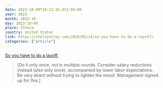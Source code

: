 ```yaml
---
date: 2023-10-09T10:13:26.812-04:00
year: 2023
month: 2023-10
day: 2023-10-09
place: Ithaca
country: United States
link: https://chelseatroy.com/2020/05/14/so-you-have-to-do-a-layoff/
categories: ["article"]
---
```

[So you have to do a layoff.](https://chelseatroy.com/2020/05/14/so-you-have-to-do-a-layoff/)

> [Do it only once, not in multiple rounds. Consider salary reductions instead (also only once), accompanied by lower labor expectations. Be very direct without trying to lighten the mood. Management signed up for this.]
